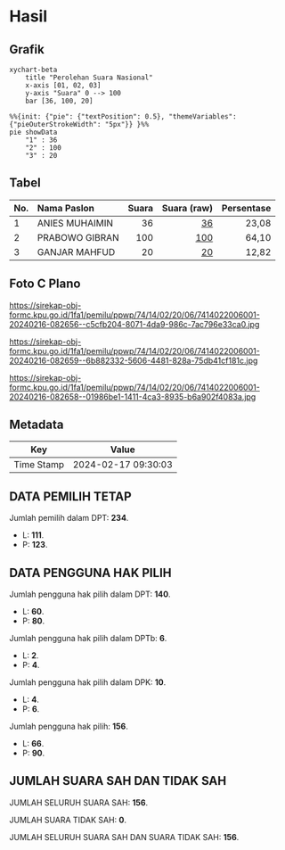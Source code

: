 # Hasil

## Grafik

```mermaid
xychart-beta
    title "Perolehan Suara Nasional"
    x-axis [01, 02, 03]
    y-axis "Suara" 0 --> 100
    bar [36, 100, 20]
```

```mermaid
%%{init: {"pie": {"textPosition": 0.5}, "themeVariables": {"pieOuterStrokeWidth": "5px"}} }%%
pie showData
    "1" : 36
    "2" : 100
    "3" : 20
```

## Tabel

| No. | Nama Paslon    | Suara | Suara (raw) | Persentase |
|:--- |:-------------- | -----:| -----------:| ----------:|
| 1   | ANIES MUHAIMIN | 36    | [36][p-1]   | 23,08      |
| 2   | PRABOWO GIBRAN | 100   | [100][p-2]  | 64,10      |
| 3   | GANJAR MAHFUD  | 20    | [20][p-3]   | 12,82      |


[p-1]: https://github.com/gigit-pemilu/pemilu-2024/blob/main/pilpres/hitung-suara/sub/74-sulawesi-tenggara/sub/14-buton-tengah/sub/02-mawasangka-timur/sub/2006-inulu/sub/001-tps/sub/paslon-1.txt
[p-2]: https://github.com/gigit-pemilu/pemilu-2024/blob/main/pilpres/hitung-suara/sub/74-sulawesi-tenggara/sub/14-buton-tengah/sub/02-mawasangka-timur/sub/2006-inulu/sub/001-tps/sub/paslon-2.txt
[p-3]: https://github.com/gigit-pemilu/pemilu-2024/blob/main/pilpres/hitung-suara/sub/74-sulawesi-tenggara/sub/14-buton-tengah/sub/02-mawasangka-timur/sub/2006-inulu/sub/001-tps/sub/paslon-3.txt

## Foto C Plano

https://sirekap-obj-formc.kpu.go.id/1fa1/pemilu/ppwp/74/14/02/20/06/7414022006001-20240216-082656--c5cfb204-8071-4da9-986c-7ac796e33ca0.jpg

https://sirekap-obj-formc.kpu.go.id/1fa1/pemilu/ppwp/74/14/02/20/06/7414022006001-20240216-082659--6b882332-5606-4481-828a-75db41cf181c.jpg

https://sirekap-obj-formc.kpu.go.id/1fa1/pemilu/ppwp/74/14/02/20/06/7414022006001-20240216-082658--01986be1-1411-4ca3-8935-b6a902f4083a.jpg


## Metadata

| Key        | Value               |
| ---------- | ------------------- |
| Time Stamp | 2024-02-17 09:30:03 |


## DATA PEMILIH TETAP

Jumlah pemilih dalam DPT: **234**.
 * L: **111**.
 * P: **123**.

## DATA PENGGUNA HAK PILIH

Jumlah pengguna hak pilih dalam DPT: **140**.
 * L: **60**.
 * P: **80**.

Jumlah pengguna hak pilih dalam DPTb: **6**.
 * L: **2**.
 * P: **4**.

Jumlah pengguna hak pilih dalam DPK: **10**.
 * L: **4**.
 * P: **6**.

Jumlah pengguna hak pilih: **156**.
 * L: **66**.
 * P: **90**.

## JUMLAH SUARA SAH DAN TIDAK SAH

JUMLAH SELURUH SUARA SAH: **156**.

JUMLAH SUARA TIDAK SAH: **0**.

JUMLAH SELURUH SUARA SAH DAN SUARA TIDAK SAH: **156**.


